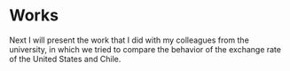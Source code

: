 # Works
Next I will present the work that I did with my colleagues from the university, in which we tried to compare the behavior of the exchange rate of the United States and Chile.
